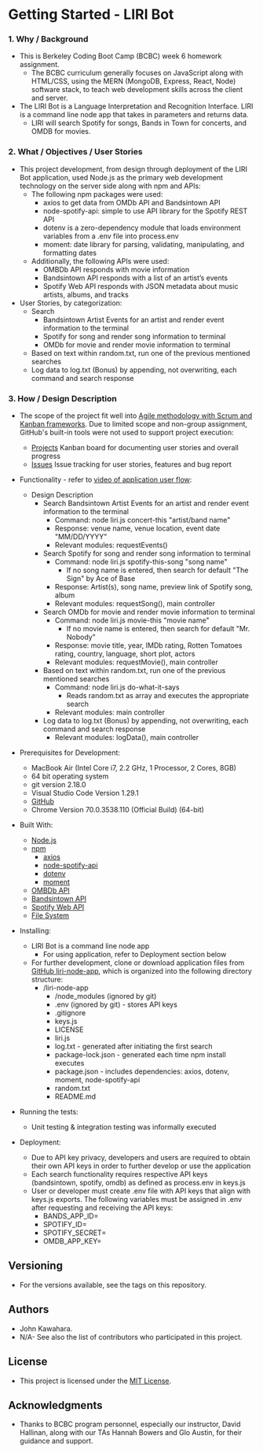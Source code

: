 # Getting Started - LIRI Bot
### 1. Why / Background
  * This is Berkeley Coding Boot Camp (BCBC) week 6 homework assignment.
    * The BCBC curriculum generally focuses on JavaScript along with HTML/CSS, using the MERN (MongoDB, Express, React, Node) software stack, to teach web development skills across the client and server. 
  * The LIRI Bot is a Language Interpretation and Recognition Interface. LIRI is a command line node app that takes in parameters and returns data.
    * LIRI will search Spotify for songs, Bands in Town for concerts, and OMDB for movies.

### 2. What / Objectives / User Stories
  * This project development, from design through deployment of the LIRI Bot application, used Node.js as the primary web development technology on the server side along with npm and APIs:
    * The following npm packages were used:
      * axios to get data from OMDb API and Bandsintown API
      * node-spotify-api: simple to use API library for the Spotify REST API
      * dotenv is a zero-dependency module that loads environment variables from a .env file into process.env
      * moment: date library for parsing, validating, manipulating, and formatting dates
    * Additionally, the following APIs were used:
      * OMBDb API responds with movie information
      * Bandsintown API responds with a list of an artist’s events
      * Spotify Web API responds with JSON metadata about music artists, albums, and tracks
  * User Stories, by categorization:
    * Search
      * Bandsintown Artist Events for an artist and render event information to the terminal
      * Spotify for song and render song information to terminal
      * OMDb for movie and render movie information to terminal
    * Based on text within random.txt, run one of the previous mentioned searches
    * Log data to log.txt (Bonus) by appending, not overwriting, each command and search response

### 3. How / Design Description
  * The scope of the project fit well into [Agile methodology with Scrum and Kanban frameworks](https://en.wikipedia.org/wiki/Agile_software_development). Due to limited scope and non-group assignment, GitHub's built-in tools were not used to support project execution:
    * [Projects](https://github.com/jkawahara/liri-node-app/projects) Kanban board for documenting user stories and overall progress
    * [Issues](https://github.com/jkawahara/liri-node-app/issues) Issue tracking for user stories, features and bug report
  * Functionality - refer to [video of application user flow](https://drive.google.com/open?id=16iQI6kKTvrBC2asFz3wrkjkqELEfAwJ3):
    * Design Description
      * Search Bandsintown Artist Events for an artist and render event information to the terminal
        * Command: node liri.js concert-this "artist/band name"
        * Response: venue name, venue location, event date "MM/DD/YYYY"
        * Relevant modules: requestEvents()
      * Search Spotify for song and render song information to terminal
        * Command: node liri.js spotify-this-song "song name"
          * If no song name is entered, then search for default "The Sign" by Ace of Base
        * Response: Artist(s), song name, preview link of Spotify song, album
        * Relevant modules: requestSong(), main controller
      * Search OMDb for movie and render movie information to terminal
        * Command: node liri.js movie-this "movie name"
          * If no movie name is entered, then search for default "Mr. Nobody"
        * Response: movie title, year, IMDb rating, Rotten Tomatoes rating, country, language, short plot, actors
        * Relevant modules: requestMovie(), main controller
      * Based on text within random.txt, run one of the previous mentioned searches
        * Command: node liri.js do-what-it-says
          * Reads random.txt as array and executes the appropriate search
        * Relevant modules: main controller
      * Log data to log.txt (Bonus) by appending, not overwriting, each command and search response
        * Relevant modules: logData(), main controller
    
  * Prerequisites for Development:
    * MacBook Air (Intel Core i7, 2.2 GHz, 1 Processor, 2 Cores, 8GB)
    * 64 bit operating system 
    * git version 2.18.0
    * Visual Studio Code Version 1.29.1
    * [GitHub](https://github.com/jkawahara/liri-node-app)
    * Chrome Version 70.0.3538.110 (Official Build) (64-bit)

  * Built With:
    * [Node.js](https://nodejs.org/docs/latest/api/documentation.html)
    * [npm](https://www.npmjs.com/)
      * [axios](https://www.npmjs.com/package/axios)
      * [node-spotify-api](https://www.npmjs.com/package/node-spotify-api)
      * [dotenv](https://www.npmjs.com/package/dotenv)
      * [moment](https://www.npmjs.com/package/moment)
    * [OMBDb API](http://www.omdbapi.com/)
    * [Bandsintown API](https://app.swaggerhub.com/apis/Bandsintown/PublicAPI/3.0.0)
    * [Spotify Web API](https://developer.spotify.com/documentation/web-api/)
    * [File System](https://nodejs.org/docs/latest/api/fs.html)

  * Installing:
    * LIRI Bot is a command line node app
      * For using application, refer to Deployment section below
    * For further development, clone or download application files from [GitHub liri-node-app](https://github.com/jkawahara/liri-node-app), which is organized into the following directory structure:
      * /liri-node-app
        * /node_modules (ignored by git)
        * .env (ignored by git) - stores API keys
        * .gitignore
        * keys.js
        * LICENSE
        * liri.js
        * log.txt - generated after initiating the first search
        * package-lock.json - generated each time npm install executes
        * package.json - includes dependencies: axios, dotenv, moment, node-spotify-api
        * random.txt
        * README.md

  * Running the tests:
    * Unit testing & integration testing was informally executed

  * Deployment:
    * Due to API key privacy, developers and users are required to obtain their own API keys in order to further develop or use the application
    * Each search functionality requires respective API keys (bandsintown, spotify, omdb) as defined as process.env in keys.js
    * User or developer must create .env file with API keys that align with keys.js exports. The following variables must be assigned in .env after requesting and receiving the API keys:
      * BANDS_APP_ID=
      * SPOTIFY_ID=
      * SPOTIFY_SECRET=
      * OMDB_APP_KEY=

## Versioning
  * For the versions available, see the tags on this repository.

## Authors
  * John Kawahara.
  * N/A- See also the list of contributors who participated in this project.

## License
  * This project is licensed under the [MIT License](LICENSE).

## Acknowledgments
  * Thanks to BCBC program personnel, especially our instructor, David Hallinan, along with our TAs Hannah Bowers and Glo Austin, for their guidance and support.
